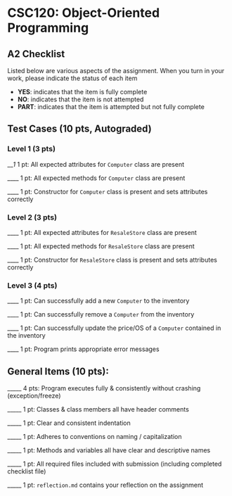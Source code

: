 # CSC120: Object-Oriented Programming
## A2 Checklist

Listed below are various aspects of the assignment.  When you turn in your work, please indicate the status of each item

- **YES**: indicates that the item is fully complete
- **NO**: indicates that the item is not attempted
- **PART**: indicates that the item is attempted but not fully complete

## Test Cases (10 pts, Autograded)

### Level 1 (3 pts)

___1_ 1 pt: All expected attributes for `Computer` class are present

____ 1 pt: All expected methods for `Computer` class are present

____ 1 pt: Constructor for `Computer` class is present and sets attributes correctly

### Level 2 (3 pts)

____ 1 pt: All expected attributes for `ResaleStore` class are present

____ 1 pt: All expected methods for `ResaleStore` class are present

____ 1 pt: Constructor for `ResaleStore` class is present and sets attributes correctly

### Level 3 (4 pts)

____ 1 pt: Can successfully add a new `Computer` to the inventory

____ 1 pt: Can successfully remove a `Computer` from the inventory

____ 1 pt: Can successfully update the price/OS of a `Computer` contained in the inventory

____ 1 pt: Program prints appropriate error messages

## General Items (10 pts):

_____ 4 pts: Program executes fully & consistently without crashing (exception/freeze)

_____ 1 pt: Classes & class members all have header comments

_____ 1 pt: Clear and consistent indentation

_____ 1 pt: Adheres to conventions on naming / capitalization

_____ 1 pt: Methods and variables all have clear and descriptive names

_____ 1 pt: All required files included with submission (including completed checklist file)

_____ 1 pt: `reflection.md` contains your reflection on the assignment
